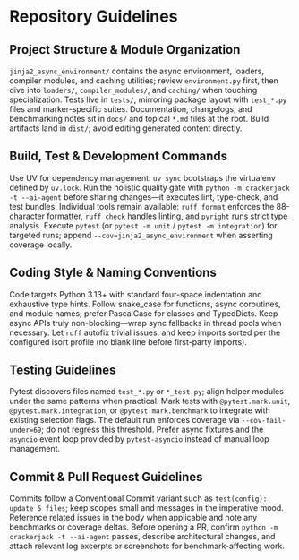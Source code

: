 # Repository Guidelines

## Project Structure & Module Organization

`jinja2_async_environment/` contains the async environment, loaders, compiler modules, and caching utilities; review `environment.py` first, then dive into `loaders/`, `compiler_modules/`, and `caching/` when touching specialization. Tests live in `tests/`, mirroring package layout with `test_*.py` files and marker-specific suites. Documentation, changelogs, and benchmarking notes sit in `docs/` and topical `*.md` files at the root. Build artifacts land in `dist/`; avoid editing generated content directly.

## Build, Test & Development Commands

Use UV for dependency management: `uv sync` bootstraps the virtualenv defined by `uv.lock`. Run the holistic quality gate with `python -m crackerjack -t --ai-agent` before sharing changes—it executes lint, type-check, and test bundles. Individual tools remain available: `ruff format` enforces the 88-character formatter, `ruff check` handles linting, and `pyright` runs strict type analysis. Execute `pytest` (or `pytest -m unit` / `pytest -m integration`) for targeted runs; append `--cov=jinja2_async_environment` when asserting coverage locally.

## Coding Style & Naming Conventions

Code targets Python 3.13+ with standard four-space indentation and exhaustive type hints. Follow snake_case for functions, async coroutines, and module names; prefer PascalCase for classes and TypedDicts. Keep async APIs truly non-blocking—wrap sync fallbacks in thread pools when necessary. Let `ruff` autofix trivial issues, and keep imports sorted per the configured isort profile (no blank line before first-party imports).

## Testing Guidelines

Pytest discovers files named `test_*.py` or `*_test.py`; align helper modules under the same patterns when practical. Mark tests with `@pytest.mark.unit`, `@pytest.mark.integration`, or `@pytest.mark.benchmark` to integrate with existing selection flags. The default run enforces coverage via `--cov-fail-under=69`; do not regress this threshold. Prefer async fixtures and the `asyncio` event loop provided by `pytest-asyncio` instead of manual loop management.

## Commit & Pull Request Guidelines

Commits follow a Conventional Commit variant such as `test(config): update 5 files`; keep scopes small and messages in the imperative mood. Reference related issues in the body when applicable and note any benchmarks or coverage deltas. Before opening a PR, confirm `python -m crackerjack -t --ai-agent` passes, describe architectural changes, and attach relevant log excerpts or screenshots for benchmark-affecting work.
